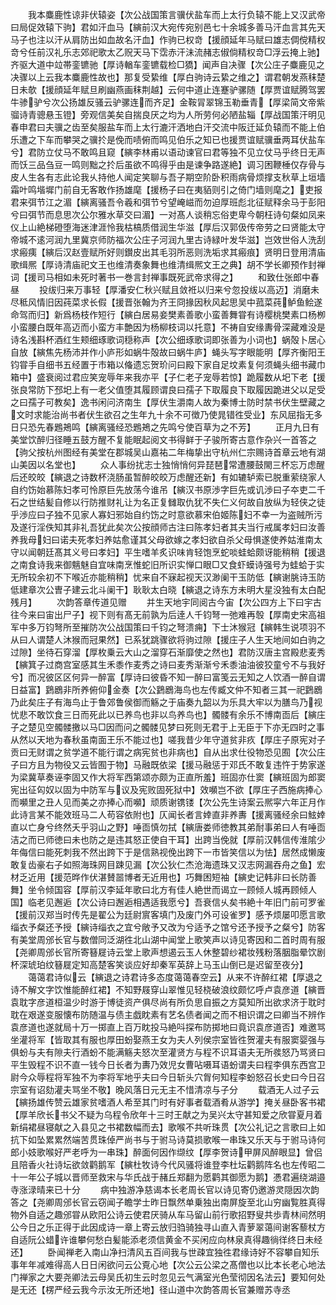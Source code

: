 <!-- { "loadSidebar": true } -->
　　我本麋鹿性谅非伏辕姿【次公战国策言骥伏盐车而上太行负辕不能上又汉武帝曰局促效辕下驹】君如汗血马【縯前汉大宛传宛别邑七十余城多善马汗血言其先天马子也注以汗从肩防出如血故名汗血】作驹已权竒【援顔延年马赋曰雄志倜傥精权竒兮任前汉礼乐志郊祀歌太乙贶天马下霑赤汗沬流赭志俶倘精权竒□浮云掩上驰】齐驱大道中竝帯銮镳驰【厚诗輶车銮镳载检□獢】闻声自决骤【次公庄子麋鹿见之决骤以上云我本麋鹿性故也】那复受絷维【厚白驹诗云絷之维之】谓君朝发燕秣楚日未欹【援顔延年赋旦刷幽燕画秣荆越】云何中道止连蹇驴骡随【厚贾谊赋腾驾罢牛骖驴兮次公扬雄反骚云驴骡连而齐足】金鞍冐翠锦玉勒垂青【厚梁简文帝紫骝诗青骢悬玉镫】旁观信美矣自揣良厌之均为人所劳何必陋盐辎【厚战国策汗明见春申君曰夫骥之齿至矣服盐车而上太行漉汗洒地白汗交流中阪迁延负辕而不能上伯乐遭之下车而攀哭之骥扵是俛而啧俯而鸣见伯乐之知已也援贾谊赋骥垂两耳伏盐车兮】君防立仗马不敢鸣且窥【縯李林甫以语动谏官曰君等独不见立仗马乎终日无声而饫三品刍豆一鸣则黜之扵后虽欲不鸣得乎由是谏争路遂絶】调习困鞭棰仅存骨与皮人生各有志此论我乆持他人闻定笑聊与吾子期空阶卧积雨病骨烦撑支秋草上垣墙霜叶鸣堦墀门前自无客敢作扬雄麾【援杨子曰在夷貊则引之倚门墙则麾之】吏报君来弭节江之湄【縯离骚吾令羲和弭节兮望崦嵫而勿迫厚班彪北征赋释余马于彭阳兮曰弭节而息思次公尔雅水草交曰湄】一对髙人谈稍忘俗吏卑今朝枉诗句粲如凤来仪上山絶梯磴堕海迷津涯怜我枯槁质借润生华滋【厚后汉郭伋传帝劳之曰贤能太守帝城不逺河润九里冀京师防福次公庄子河润九里古诗緑叶发华滋】岂效世俗人洗刮求瘢痍【縯后汉赵壹赋所好则鑚皮出其毛羽所恶则洗垢求其瘢痕】贤明日登用清庙歌缉熈【厚诗清庙祀文王也维清奏象舞也维清缉熈文王之典】胡不学长卿预作封禅词【援司马相如未死时著书一巻言封禅事既死武帝求得之】
　　和致仕张郎中春昼
　　投绂归来万事轻【厚潘安仁秋兴赋且敛袵以归来兮忽投绂以高迈】消磨未尽秪风情旧因莼菜求长假【援晋张翰为齐王冏掾因秋风起思吴中菰菜莼鲈鱼鲙遂命驾而归】新爲杨枝作短行【縯白居易妾樊素善歌小蛮善舞甞有诗樱桃樊素口杨栁小蛮腰白既年高迈而小蛮方丰艶因为杨柳枝词以托意】不祷自安缘夀骨深藏难没是诗名浅斟杯酒红生颊细琢歌词穏称声【次公细琢歌词即张善为小词也】蜗殻卜居心自放【縯焦先杨沛并作小庐形如蜗牛殻故曰蜗牛庐】蝇头写字眼能明【厚齐衡阳王钧甞手自细书五经置于市箱以偹遗忘贺玠问曰殿下家自足坟素复何须蝇头细书藏巾箱中】盛衰阅过君应笑宠辱年来我亦平【子仁老子宠辱若惊】跪履数从圯下老【援张良常防下邳圯上有一老父值堕其履顾谓良曰孺子下取履良下取履因跪进父以足受之曰孺子可教矣】逸书闲问济南生【厚伏生灂南人故为秦博士防时禁书伏生壁藏之文时求能治尚书者伏生欲召之生年九十余不可徴乃使晁错徃受业】东风屈指无多日只恐先春鶗鴂鸣【縯离骚经恐鶗鴂之先鸣兮使百草为之不芳】
　　正月九日有美堂饮醉归径睡五鼓方醒不复能眠起阅文书得鲜于子骏所寄古意作杂兴一首答之【驹父按杭州图经有美堂在郡城吴山嘉祐二年梅挚出守杭州仁宗赐诗首章云地有湖山美因以名堂也】
　　众人事纷扰志士独悄悄何异琵琶常遭腰鼓閙三杯忘万虑醒后还皎皎【縯退之诗数杯浇肠虽暂醉皎皎万虑醒还新】有如辘轳索已脱重萦绕家人自约饬始慕陈妇孝可怜原巨先放荡今谁吊【縯汉书原渉字巨先或讥渉曰子夲吏二千石之世结髪自修以行防推财礼让为名正复雠取仇犹不失仁义何故自放纵为轻侠之徒乎渉应曰子独不见家人寡妇邪始自约饬之时意欲慕宋伯姬陈妇不幸一为盗贼所污及遂行淫佚知其非礼吾犹此矣次公按顔师古注曰陈孝妇者其夫当行戒属孝妇曰汝善养我母妇曰诺夫死孝妇养姑愈谨其父母欲嫁之孝妇欲自杀父母惧遂使养姑淮南太守以闻朝廷髙其义号曰孝妇】平生嗜羊炙识味肯轻饱烹蛇啖蛙蛤颇讶能稍稍【援退之南食诗我来御魑魅自宜味南烹惟蛇旧所识实惮口眼□又食虾蟆诗强号为蛙蛤于实无所较余初不下喉近亦能稍稍】忧来自不寐起视天汉渺阑干玉防低【縯谢朓诗玉防低建章次公曺子建云北斗阑干】耿耿太白晓【縯退之诗东方未明大星没独有太白配残月】
　　次韵答章传道见赠
　　并生天地宇同阅古今宙【次公四方上下曰宇古往今来曰宙出尸子】视下则有髙无前孰为后逹人千钧弩一弛难再彀【厚南史宋高祖军中多万钧弩所至摧防次公战国策曰千钧之弩溃痈】下士沐猴冠【縯韩生说项羽不从曰人谓楚人沐猴而冠果然】已系犹跳骤欲将驹过隙【援庄子人生天地间如白驹之过隙】坐待石穿溜【厚枚乗云大山之溜穿石渐靡使之然也】君防汉唐主宫殿悲麦秀【縯箕子过商宫室感其生禾黍作麦秀之诗曰麦秀渐渐兮禾黍油油彼狡童兮不与我好兮】而况彼区区何异一醉富【厚诗曰彼昏不知一醉曰富笺云无知之人饮酒一醉自谓日益富】鶢鶋非所养俯仰金奏【次公鶢鶋海鸟也左传臧文仲不知者三其一祀鶢鶋乃此矣庄子有海鸟止于鲁郊鲁侯御而觞之于庙奏九韶以为乐具大牢以为膳鸟乃视忧悲不敢饮食三日而死此以已养鸟也非以鸟养鸟也】髑髅有余乐不博南靣后【縯庄子之楚见空髑髅撽以马□因而问之髑髅见梦曰死则无君于上无臣于下亦无四时之事从然以天地为春秋虽南面王乐不能过也】嗟我昔少年守道贫非疚【厚庄子原宪对子贡曰无财谓之贫学道不能行谓之病宪贫也非病也】自从出求仕役物恐见囿【次公庄子曰方且为物役又云皆囿于物】马融既依梁【援马融惩于邓氏不敢复违忤于势家遂为梁冀草奏诬李固又作大将军西第颂亦颇为正直所羞】班固亦仕窦【縯班固为郎窦宪出征匃奴以固为中防军与议及宪败固死狱中】效嚬岂不欲【厚庄子西施病捧心而嚬里之丑人见而美之亦捧心而嚬】顽质谢镌镂【次公先生诗案云熈寜六年正月作此诗言某不能效班马二人苟容依附也】仄闻长者言婞直非养夀【援离骚经余曰鮌婞直以亡身兮终然夭乎羽山之野】唾靣慎勿拭【縯唐娄师徳教其弟耐事弟曰人有唾靣洁之而已师徳曰未也防之是违其怒正使自干耳】出跨当俛就【厚前汉韩信传淮隂少年侮信曰能死刺我不然出跨下于是信熟视俛出跨下一市皆笑信以为怯】居然成懒废敢复齿豪右子如照海珠网目踈见漏【次公狄仁杰沧海遗珠又汉志网漏吞舟之鱼】宏材乏近用【援范晔作伏湛賛噐博者无近用也】巧舞困短袖【縯史记韩非曰长防善舞】坐令倾国容【厚前汉李延年歌曰北方有佳人絶世而谒立一顾倾人城再顾倾人国】临老见邂逅【次公诗曰邂逅相遇适我愿兮】吾衰信乆矣书絶十年旧门前可罗雀【援前汉郑当时传先是翟公为廷尉賔客填门及废门外可设雀罗】感予烦屡叩愿言歌缁衣予粲还予授【縯诗缁衣之宜兮敞予又改为兮适予之馆兮还予授予之粲兮】防客有美堂周邠长官与数僧同泛湖徃北山湖中闻堂上歌笑声以诗见寄因和二首时周有服【尧卿周邠长官所寄簮屣诗云堂上歌声想遏云玉人休整碧纱裙妆残粉落胭脂晕饮剧杯深琥珀纹簮屣定知高楚客笑谈应好却秦军英辞上马玉山倒已是迟留至夜分】
　　蔼蔼君诗似云【縯退之诗君诗多态度蔼蔼春空云】从来不许醉红裙【厚退之诗不解文字饮惟能醉红裙】不知野屐穿山翠惟见轻桡破浪纹颇忆呼卢袁彦道【縯晋袁耽字彦道桓温少时游于博徒资产俱尽尚有所负思自振之方莫知所出欲求济于耽时耽在艰遂变服懐布防随温与债主戯眈素有艺名债者闻之而不相识谓之曰卿当不辨作袁彦道也遂就局十万一掷直上百万眈投马絶呌探布防掷地曰竟识袁彦道否】难邀骂坐灌将军【皆取其有服也厚田蚡娶燕王女为夫人列侯宗室皆徃贺灌夫有服窦婴强与俱蚡与夫有隙夫行酒蚡不能满觞夫怒次至灌贤方与程不识耳语夫无所彂怒乃骂贤曰平生毁程不识不直一钱今日长者为夀乃效児女曹呫嗫耳语蚡谓夫曰程李俱东西宫卫尉今众辱程将军独不为李将军地乎夫曰今日斩头穴胷何知程李蚡怒召长史曰今日召宗室有诏劾灌夫骂坐不敬】晚风落日元无主不惜清凉与子分
　　载酒无人过子云【縯扬雄传赞云雄家贫嗜酒人希至其门时有好事者载酒肴从游学】掩关昼卧客书裙【厚羊欣长书父不疑为乌程令欣年十三时王献之为吴兴太守甚知爱之欣甞夏月着新绢裙昼寝献之入县见之书裙数幅而去】歌喉不共听珠贯【次公礼记之言歌曰上如抗下如坠累累然端苦贯珠倬严尚书与于驸马诗莫损歌喉一串珠又乐天与于驸马诗何郎小妓歌喉好严老呼为一串珠】醉面何因作缬纹【厚李贺诗甲屏风醉眼显】曾侣且陪香火社诗坛欲敛鹳鹅军【縯杜牧诗今代风骚将谁登李杜坛鹳鹅阵名也左传昭二十一年公子城以晋师至救宋与华氏战于赭丘郑翻为愿鹳其御愿为鹅】慿君遍绕湖邉寺涨渌晴来已十分
　　病中独游净慈谒本长老周长官以诗见寄仍邀游灵隠因次韵答之【尧卿周邠长官云窃闻子瞻学士昨日飘然单乗独出南屏旋至北山穷幽覧胜真得物外自适之趣邠甞从欧阳公诗云使君厌骑从车马留山前行歌招野叟共歩青林间然明公今日之乐正得于此因成诗一章上寄云放归驺骑独寻山直入青萝翠蔼间谢客藜杖方自适阮公蜡许谁攀何愁白髪能添老须信黄金不买闲应向林泉真得趣徜徉终日未经还】
　　卧闻禅老入南山净扫清风五百间我与世疎宜独徃君缘诗好不容攀自知乐事年年减难得高人日日闲欲问云公覔心地【次公云公梁之髙僧也以比本长老心地法门禅家之大要尧卿法云母吴氏初生云时忽见云气满室光色莹彻因名法云】要知何处是无还【楞严经云我今示汝无所还地】径山道中次韵答周长官兼赠苏寺丞
